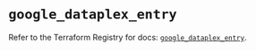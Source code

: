 # `google_dataplex_entry`

Refer to the Terraform Registry for docs: [`google_dataplex_entry`](https://registry.terraform.io/providers/hashicorp/google/6.48.0/docs/resources/dataplex_entry).
